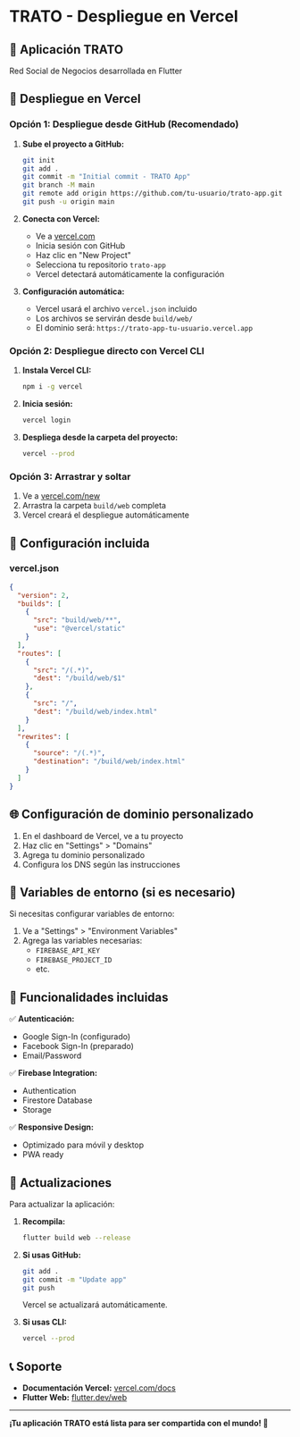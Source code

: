 # TRATO - Despliegue en Vercel

## 📱 Aplicación TRATO
Red Social de Negocios desarrollada en Flutter

## 🚀 Despliegue en Vercel

### Opción 1: Despliegue desde GitHub (Recomendado)

1. **Sube el proyecto a GitHub:**
   ```bash
   git init
   git add .
   git commit -m "Initial commit - TRATO App"
   git branch -M main
   git remote add origin https://github.com/tu-usuario/trato-app.git
   git push -u origin main
   ```

2. **Conecta con Vercel:**
   - Ve a [vercel.com](https://vercel.com)
   - Inicia sesión con GitHub
   - Haz clic en "New Project"
   - Selecciona tu repositorio `trato-app`
   - Vercel detectará automáticamente la configuración

3. **Configuración automática:**
   - Vercel usará el archivo `vercel.json` incluido
   - Los archivos se servirán desde `build/web/`
   - El dominio será: `https://trato-app-tu-usuario.vercel.app`

### Opción 2: Despliegue directo con Vercel CLI

1. **Instala Vercel CLI:**
   ```bash
   npm i -g vercel
   ```

2. **Inicia sesión:**
   ```bash
   vercel login
   ```

3. **Despliega desde la carpeta del proyecto:**
   ```bash
   vercel --prod
   ```

### Opción 3: Arrastrar y soltar

1. Ve a [vercel.com/new](https://vercel.com/new)
2. Arrastra la carpeta `build/web` completa
3. Vercel creará el despliegue automáticamente

## 🔧 Configuración incluida

### vercel.json
```json
{
  "version": 2,
  "builds": [
    {
      "src": "build/web/**",
      "use": "@vercel/static"
    }
  ],
  "routes": [
    {
      "src": "/(.*)",
      "dest": "/build/web/$1"
    },
    {
      "src": "/",
      "dest": "/build/web/index.html"
    }
  ],
  "rewrites": [
    {
      "source": "/(.*)",
      "destination": "/build/web/index.html"
    }
  ]
}
```

## 🌐 Configuración de dominio personalizado

1. En el dashboard de Vercel, ve a tu proyecto
2. Haz clic en "Settings" > "Domains"
3. Agrega tu dominio personalizado
4. Configura los DNS según las instrucciones

## 🔐 Variables de entorno (si es necesario)

Si necesitas configurar variables de entorno:

1. Ve a "Settings" > "Environment Variables"
2. Agrega las variables necesarias:
   - `FIREBASE_API_KEY`
   - `FIREBASE_PROJECT_ID`
   - etc.

## 📱 Funcionalidades incluidas

✅ **Autenticación:**
- Google Sign-In (configurado)
- Facebook Sign-In (preparado)
- Email/Password

✅ **Firebase Integration:**
- Authentication
- Firestore Database
- Storage

✅ **Responsive Design:**
- Optimizado para móvil y desktop
- PWA ready

## 🔄 Actualizaciones

Para actualizar la aplicación:

1. **Recompila:**
   ```bash
   flutter build web --release
   ```

2. **Si usas GitHub:**
   ```bash
   git add .
   git commit -m "Update app"
   git push
   ```
   Vercel se actualizará automáticamente.

3. **Si usas CLI:**
   ```bash
   vercel --prod
   ```

## 📞 Soporte

- **Documentación Vercel:** [vercel.com/docs](https://vercel.com/docs)
- **Flutter Web:** [flutter.dev/web](https://flutter.dev/web)

---

**¡Tu aplicación TRATO está lista para ser compartida con el mundo! 🚀**
